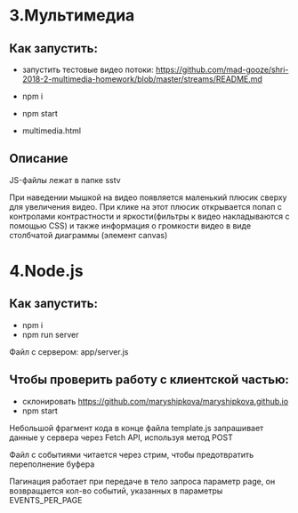 # 3.Мультимедиа

## Как запустить:
- запустить тестовые видео потоки: https://github.com/mad-gooze/shri-2018-2-multimedia-homework/blob/master/streams/README.md

- npm i
- npm start
- multimedia.html

## Описание

JS-файлы лежат в папке sstv

При наведении мышкой на видео появляется маленький плюсик сверху для увеличения видео. При клике на этот плюсик открывается попап с контролами контрастности и яркости(фильтры к видео накладываются с помощью CSS) и также информация о громкости видео в виде столбчатой диаграммы (элемент canvas)

# 4.Node.js

## Как запустить:

- npm i
- npm run server

Файл с сервером: app/server.js


## Чтобы проверить работу с клиентской частью:
- склонировать https://github.com/maryshipkova/maryshipkova.github.io
- npm start

Небольшой фрагмент кода в конце файла template.js запрашивает данные у сервера через Fetch API, используя метод POST

Файл с событиями читается через стрим, чтобы предотвратить переполнение буфера

Пагинация работает при передаче в тело запроса параметр page, он возвращается кол-во событий, указанных в параметры EVENTS_PER_PAGE

